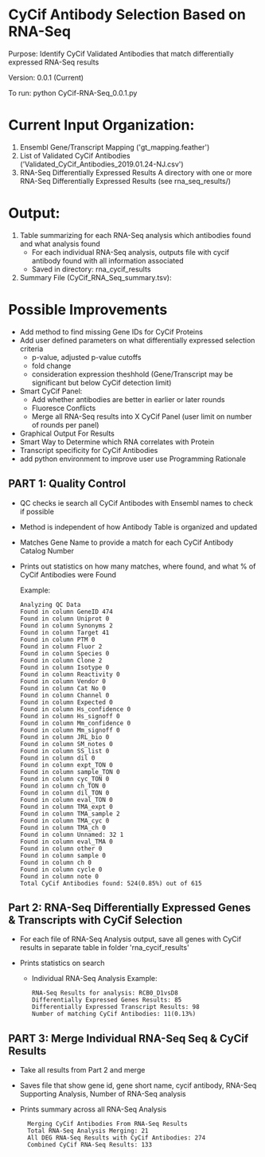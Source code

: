 # CyCif Antibody Selection Based on RNA-Seq

Purpose: Identify CyCif Validated Antibodies that match differentially expressed RNA-Seq results

Version: 0.0.1 (Current)

To run: python CyCif-RNA-Seq_0.0.1.py

# Current Input Organization: 
  1) Ensembl Gene/Transcript Mapping ('gt_mapping.feather') 
  2) List of Validated CyCif Antibodies ('Validated_CyCif_Antibodies_2019.01.24-NJ.csv') 
  3) RNA-Seq Differentially Expressed Results A directory with one or more RNA-Seq Differentially Expressed Results (see rna_seq_results/) 

# Output: 
  1) Table summarizing for each RNA-Seq analysis which antibodies found and what analysis found 
      - For each individual RNA-Seq analysis, outputs file with cycif antibody found with all information associated
      - Saved in directory: rna_cycif_results 
  2) Summary File (CyCif_RNA_Seq_summary.tsv): 

# Possible Improvements

- Add method to find missing Gene IDs for CyCif Proteins
- Add user defined parameters on what differentially expressed selection criteria 
  - p-value, adjusted p-value cutoffs 
  - fold change 
  - consideration expression theshhold (Gene/Transcript may be significant but below CyCif detection limit) 
- Smart CyCif Panel:
  - Add whether antibodies are better in earlier or later rounds 
  - Fluoresce Conflicts 
  - Merge all RNA-Seq results into X CyCif Panel (user limit on number of rounds per panel) 
- Graphical Output For Results 
- Smart Way to Determine which RNA correlates with Protein 
- Transcript specificity for CyCif Antibodies 
- add python environment to improve user use Programming Rationale

## PART 1: Quality Control

- QC checks ie search all CyCif Antibodes with Ensembl names to check if possible
- Method is independent of how Antibody Table is organized and updated
- Matches Gene Name to provide a match for each CyCif Antibody Catalog Number
- Prints out statistics on how many matches, where found, and what % of CyCif Antibodies were Found

    Example:

      Analyzing QC Data
      Found in column GeneID 474
      Found in column Uniprot 0
      Found in column Synonyms 2
      Found in column Target 41
      Found in column PTM 0
      Found in column Fluor 2
      Found in column Species 0
      Found in column Clone 2
      Found in column Isotype 0
      Found in column Reactivity 0
      Found in column Vendor 0
      Found in column Cat No 0
      Found in column Channel 0
      Found in column Expected 0
      Found in column Hs_confidence 0
      Found in column Hs_signoff 0
      Found in column Mm_confidence 0
      Found in column Mm_signoff 0
      Found in column JRL_bio 0
      Found in column SM_notes 0
      Found in column SS_list 0
      Found in column dil 0
      Found in column expt_TON 0
      Found in column sample_TON 0
      Found in column cyc_TON 0
      Found in column ch_TON 0
      Found in column dil_TON 0
      Found in column eval_TON 0
      Found in column TMA_expt 0
      Found in column TMA_sample 2
      Found in column TMA_cyc 0
      Found in column TMA_ch 0
      Found in column Unnamed: 32 1
      Found in column eval_TMA 0
      Found in column other 0
      Found in column sample 0
      Found in column ch 0
      Found in column cycle 0
      Found in column note 0
      Total CyCif Antibodies found: 524(0.85%) out of 615

## Part 2: RNA-Seq Differentially Expressed Genes & Transcripts with CyCif Selection

  - For each file of RNA-Seq Analysis output, save all genes with CyCif results in separate table in folder 'rna_cycif_results'
  - Prints statistics on search


    - Individual RNA-Seq Analysis Example:

          RNA-Seq Results for analysis: RCB0_D1vsD8 
          Differentially Expressed Genes Results: 85 
          Differentially Expressed Transcript Results: 98 
          Number of matching CyCif Antibodies: 11(0.13%)

## PART 3: Merge Individual RNA-Seq Seq & CyCif Results

  - Take all results from Part 2 and merge
  - Saves file that show gene id, gene short name, cycif antibody, RNA-Seq Supporting Analysis, Number of RNA-Seq analysis
  - Prints summary across all RNA-Seq Analysis

          Merging CyCif Antibodies From RNA-Seq Results 
          Total RNA-Seq Analysis Merging: 21 
          All DEG RNA-Seq Results with CyCif Antibodies: 274 
          Combined CyCif RNA-Seq Results: 133




